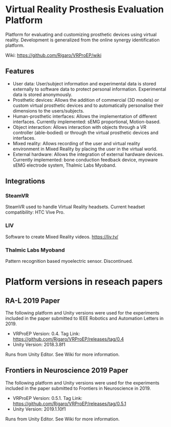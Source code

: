 # Virtual Reality Prosthesis Evaluation Platform
Platform for evaluating and customizing prosthetic devices using virtual reality.
Development is generalized from the online synergy identification platform.

Wiki: https://github.com/Rigaro/VRProEP/wiki

## Features
- User data: User/subject information and experimental data is stored externally to software data to protect personal information. Experimental data is stored anonymously.
- Prosthetic devices: Allows the addition of commercial (3D models) or custom virtual prosthetic devices and to automatically personalise their dimensions to the users/subjects.
- Human-prosthetic interfaces: Allows the implementation of different interfaces. Currently implemented: sEMG proportional, Motion-based.
- Object interaction: Allows interaction with objects through a VR controller (able-bodied) or through the virtual prosthetic devices and interfaces.
- Mixed reality: Allows recording of the user and virtual reality environment in Mixed Reality by placing the user in the virtual world.
- External hardware: Allows the integration of external hardware devices. Currently implemented: bone conduction feedback device, myoware sEMG electrode system, Thalmic Labs Myoband.

## Integrations
### SteamVR
SteamVR used to handle Virtual Reality headsets.
Current headset compatibility: HTC Vive Pro.

### LIV
Software to create Mixed Reality videos.
https://liv.tv/

### Thalmic Labs Myoband
Pattern recognition based myoelectric sensor. Discontinued.

# Platform versions in reseach papers

## RA-L 2019 Paper
The following platform and Unity versions were used for the experiments included in the paper submitted to IEEE Robotics and Automation Letters in 2019.

- VRProEP Version: 0.4. Tag Link: https://github.com/Rigaro/VRProEP/releases/tag/0.4
- Unity Version: 2018.3.8f1

Runs from Unity Editor. See Wiki for more information.

## Frontiers in Neuroscience 2019 Paper
The following platform and Unity versions were used for the experiments included in the paper submitted to Frontiers in Neuroscience in 2019.

- VRProEP Version: 0.5.1. Tag Link: https://github.com/Rigaro/VRProEP/releases/tag/0.5.1
- Unity Version: 2019.1.10f1

Runs from Unity Editor. See Wiki for more information.


